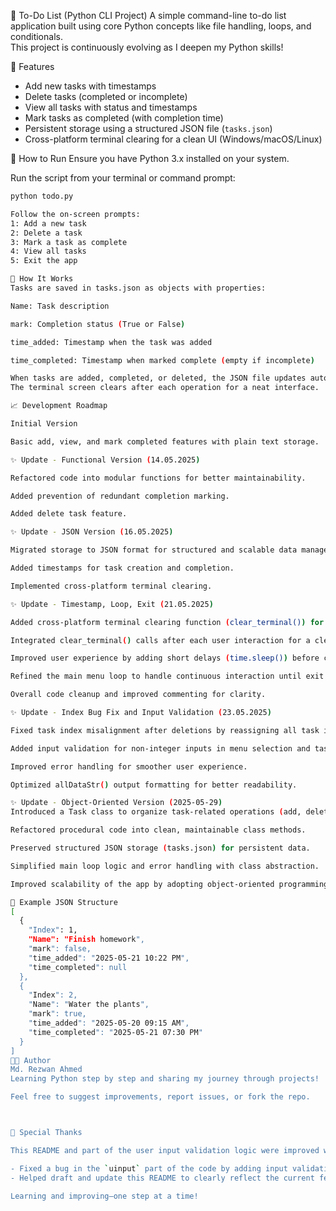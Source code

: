 📝 To-Do List (Python CLI Project)
A simple command-line to-do list application built using core Python concepts like file handling, loops, and conditionals.  
This project is continuously evolving as I deepen my Python skills!

📌 Features
- Add new tasks with timestamps  
- Delete tasks (completed or incomplete)  
- View all tasks with status and timestamps  
- Mark tasks as completed (with completion time)  
- Persistent storage using a structured JSON file (`tasks.json`)  
- Cross-platform terminal clearing for a clean UI (Windows/macOS/Linux)

🚀 How to Run
Ensure you have Python 3.x installed on your system.

Run the script from your terminal or command prompt:

```bash
python todo.py

Follow the on-screen prompts:
1: Add a new task
2: Delete a task
3: Mark a task as complete
4: View all tasks
5: Exit the app

📂 How It Works
Tasks are saved in tasks.json as objects with properties:

Name: Task description

mark: Completion status (True or False)

time_added: Timestamp when the task was added

time_completed: Timestamp when marked complete (empty if incomplete)

When tasks are added, completed, or deleted, the JSON file updates automatically.
The terminal screen clears after each operation for a neat interface.

📈 Development Roadmap

Initial Version

Basic add, view, and mark completed features with plain text storage.

✨ Update - Functional Version (14.05.2025)

Refactored code into modular functions for better maintainability.

Added prevention of redundant completion marking.

Added delete task feature.

✨ Update - JSON Version (16.05.2025)

Migrated storage to JSON format for structured and scalable data management.

Added timestamps for task creation and completion.

Implemented cross-platform terminal clearing.

✨ Update - Timestamp, Loop, Exit (21.05.2025)

Added cross-platform terminal clearing function (clear_terminal()) for better UI on Windows/macOS/Linux.

Integrated clear_terminal() calls after each user interaction for a cleaner interface.

Improved user experience by adding short delays (time.sleep()) before clearing the terminal.

Refined the main menu loop to handle continuous interaction until exit is chosen.

Overall code cleanup and improved commenting for clarity.

✨ Update - Index Bug Fix and Input Validation (23.05.2025)

Fixed task index misalignment after deletions by reassigning all task indices.

Added input validation for non-integer inputs in menu selection and task indexing.

Improved error handling for smoother user experience.

Optimized allDataStr() output formatting for better readability.

✨ Update - Object-Oriented Version (2025-05-29)
Introduced a Task class to organize task-related operations (add, delete, mark complete, display).

Refactored procedural code into clean, maintainable class methods.

Preserved structured JSON storage (tasks.json) for persistent data.

Simplified main loop logic and error handling with class abstraction.

Improved scalability of the app by adopting object-oriented programming.

📝 Example JSON Structure
[
  {
    "Index": 1,
    "Name": "Finish homework",
    "mark": false,
    "time_added": "2025-05-21 10:22 PM",
    "time_completed": null
  },
  {
    "Index": 2,
    "Name": "Water the plants",
    "mark": true,
    "time_added": "2025-05-20 09:15 AM",
    "time_completed": "2025-05-21 07:30 PM"
  }
]
👨‍💻 Author
Md. Rezwan Ahmed
Learning Python step by step and sharing my journey through projects!

Feel free to suggest improvements, report issues, or fork the repo.



🤖 Special Thanks

This README and part of the user input validation logic were improved with the help of [ChatGPT by OpenAI](https://openai.com/chatgpt).

- Fixed a bug in the `uinput` part of the code by adding input validation to handle non-integer entries gracefully.
- Helped draft and update this README to clearly reflect the current features and development history.

Learning and improving—one step at a time!
